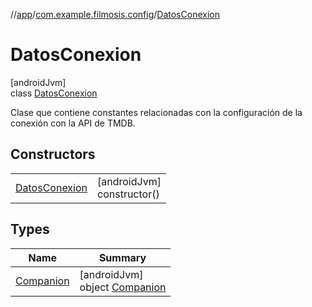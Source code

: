 //[app](../../../index.md)/[com.example.filmosis.config](../index.md)/[DatosConexion](index.md)

# DatosConexion

[androidJvm]\
class [DatosConexion](index.md)

Clase que contiene constantes relacionadas con la configuración de la conexión con la API de TMDB.

## Constructors

| | |
|---|---|
| [DatosConexion](-datos-conexion.md) | [androidJvm]<br>constructor() |

## Types

| Name | Summary |
|---|---|
| [Companion](-companion/index.md) | [androidJvm]<br>object [Companion](-companion/index.md) |
